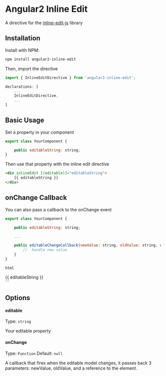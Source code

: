 Angular2 Inline Edit
==============

A directive for the [inline-edit-js](https://github.com/mkay581/inline-edit-js) library

## Installation

Install with NPM:

```bash
npm install angular2-inline-edit
```

Then, import the directive

```js
import { InlineEditDirective } from 'angular2-inline-edit';
```

```js
declarations: [
	...
	InlineEditDirective,
	...
]
```

## Basic Usage

Set a property in your component

```js
export class YourComponent {

    public editableString: string;
}
```

Then use that property with the inline edit directive

```html
<div inlineEdit [(editable)]="editableString">
    {{ editableString }}
</div>
```

## onChange Callback

You can also pass a callback to the onChange event

```js
export class YourComponent {

    public editableString: string;

    ...

    public editableChangeCallback(newValue: string, oldValue: string, elementRef: ElementRef) {
        //  handle new value
    }
}
```

```html```
<div inlineEdit [(editable)]="editableString" [onChange]="editableChangeCallback">
    {{ editableString }}
</div>
```

## Options

#### editable
Type: `string`

Your editable property

#### onChange
Type: `Function`
Default: `null`

A callback that fires when the editable model changes, it passes back 3 parameters: newValue, oldValue, and a reference to the element.
